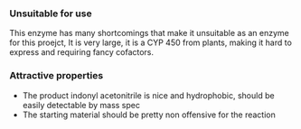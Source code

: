 ### Unsuitable for use

This enzyme has many shortcomings that make it unsuitable as an enzyme for this proejct, It is very large, it is a CYP 450 from plants, making it hard to express and requiring fancy cofactors.

### Attractive properties
 - The product indonyl acetonitrile is nice and hydrophobic, should be easily detectable by mass spec
 - The starting material should be pretty non offensive for the reaction

